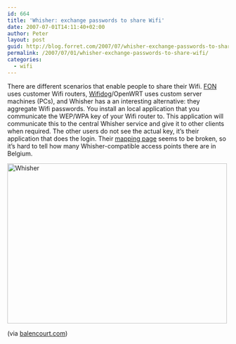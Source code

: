 ```yaml
---
id: 664
title: 'Whisher: exchange passwords to share Wifi'
date: 2007-07-01T14:11:40+02:00
author: Peter
layout: post
guid: http://blog.forret.com/2007/07/whisher-exchange-passwords-to-share-wifi/
permalink: /2007/07/01/whisher-exchange-passwords-to-share-wifi/
categories:
  - wifi
---
```

There are different scenarios that enable people to share their Wifi. [FON](http://www.fon.com/) uses customer Wifi routers, [Wifidog](http://dev.wifidog.org/)/OpenWRT uses custom server machines (PCs), and Whisher has a an interesting alternative: they aggregate Wifi passwords. You install an local application that you communicate the WEP/WPA key of your Wifi router to. This application will communicate this to the central Whisher service and give it to other clients when required. The other users do not see the actual key, it&#8217;s their application that does the login. Their [mapping page](http://www.whisher.com/en/detailed_map.php) seems to be broken, so it&#8217;s hard to tell how many Whisher-compatible access points there are in Belgium.

[<img loading="lazy" src="http://farm1.static.flickr.com/129/381702911_c9e8ede6f9.jpg" width="500" height="364" alt="Whisher" />](http://www.flickr.com/photos/pforret/381702911/ "Photo Sharing")

(via [balencourt.com](http://www.balencourt.com/com/index.php/2007/02/03/331-whisher-rendez-le-wifi-gratuit))